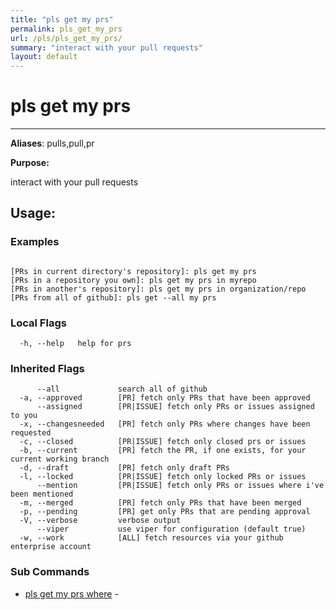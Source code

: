 ```yaml
---
title: "pls get my prs"
permalink: pls_get_my_prs
url: /pls/pls_get_my_prs/
summary: "interact with your pull requests"
layout: default
---
```

# pls get my prs 

---
**Aliases**: pulls,pull,pr

**Purpose:**

interact with your pull requests

## Usage:

### Examples

```

[PRs in current directory's repository]: pls get my prs
[PRs in a repository you own]: pls get my prs in myrepo
[PRs in another's repository]: pls get my prs in organization/repo
[PRs from all of github]: pls get --all my prs
```

### Local Flags

```
  -h, --help   help for prs
```

### Inherited Flags

```
      --all             search all of github
  -a, --approved        [PR] fetch only PRs that have been approved
      --assigned        [PR|ISSUE] fetch only PRs or issues assigned to you
  -x, --changesneeded   [PR] fetch only PRs where changes have been requested
  -c, --closed          [PR|ISSUE] fetch only closed prs or issues
  -b, --current         [PR] fetch the PR, if one exists, for your current working branch
  -d, --draft           [PR] fetch only draft PRs
  -l, --locked          [PR|ISSUE] fetch only locked PRs or issues
      --mention         [PR|ISSUE] fetch only PRs or issues where i've been mentioned
  -m, --merged          [PR] fetch only PRs that have been merged
  -p, --pending         [PR] get only PRs that are pending approval
  -V, --verbose         verbose output
      --viper           use viper for configuration (default true)
  -w, --work            [ALL] fetch resources via your github enterprise account
```
### Sub Commands

* [pls get my prs where](/pls/pls_get_my_prs_where)	 - 

